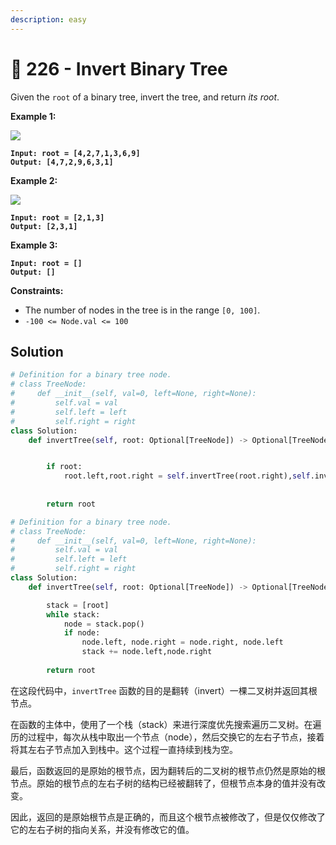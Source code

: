 ```yaml
---
description: easy
---
```


# 🤪 226 - Invert Binary Tree

Given the `root` of a binary tree, invert the tree, and return _its root_.

&#x20;

**Example 1:**

![](https://assets.leetcode.com/uploads/2021/03/14/invert1-tree.jpg)

<pre><code><strong>Input: root = [4,2,7,1,3,6,9]
</strong><strong>Output: [4,7,2,9,6,3,1]
</strong></code></pre>

**Example 2:**

![](https://assets.leetcode.com/uploads/2021/03/14/invert2-tree.jpg)

<pre><code><strong>Input: root = [2,1,3]
</strong><strong>Output: [2,3,1]
</strong></code></pre>

**Example 3:**

<pre><code><strong>Input: root = []
</strong><strong>Output: []
</strong></code></pre>

&#x20;

**Constraints:**

* The number of nodes in the tree is in the range `[0, 100]`.
* `-100 <= Node.val <= 100`

## Solution

```python
# Definition for a binary tree node.
# class TreeNode:
#     def __init__(self, val=0, left=None, right=None):
#         self.val = val
#         self.left = left
#         self.right = right
class Solution:
    def invertTree(self, root: Optional[TreeNode]) -> Optional[TreeNode]:


        if root:
            root.left,root.right = self.invertTree(root.right),self.invertTree(root.left)
            
        
        return root
```

```python
# Definition for a binary tree node.
# class TreeNode:
#     def __init__(self, val=0, left=None, right=None):
#         self.val = val
#         self.left = left
#         self.right = right
class Solution:
    def invertTree(self, root: Optional[TreeNode]) -> Optional[TreeNode]:

        stack = [root]
        while stack:
            node = stack.pop()
            if node:
                node.left, node.right = node.right, node.left
                stack += node.left,node.right
            
        return root
```

在这段代码中，`invertTree` 函数的目的是翻转（invert）一棵二叉树并返回其根节点。

在函数的主体中，使用了一个栈（stack）来进行深度优先搜索遍历二叉树。在遍历的过程中，每次从栈中取出一个节点（node），然后交换它的左右子节点，接着将其左右子节点加入到栈中。这个过程一直持续到栈为空。

最后，函数返回的是原始的根节点，因为翻转后的二叉树的根节点仍然是原始的根节点。原始的根节点的左右子树的结构已经被翻转了，但根节点本身的值并没有改变。

因此，返回的是原始根节点是正确的，而且这个根节点被修改了，但是仅仅修改了它的左右子树的指向关系，并没有修改它的值。
